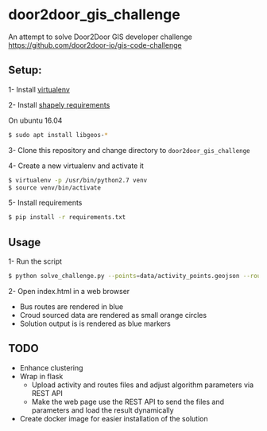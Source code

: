 # door2door_gis_challenge
An attempt to solve Door2Door GIS developer challenge https://github.com/door2door-io/gis-code-challenge

## Setup:

1- Install [virtualenv](https://virtualenv.pypa.io/en/stable/installation/)

2- Install [shapely requirements](http://toblerity.org/shapely/project.html#requirements)

On ubuntu 16.04 
```bash
$ sudo apt install libgeos-*
```

3- Clone this repository and change directory to `door2door_gis_challenge`

4- Create a new virtualenv and activate it
```bash
$ virtualenv -p /usr/bin/python2.7 venv
$ source venv/bin/activate
```

5- Install requirements
```bash
$ pip install -r requirements.txt
```

## Usage
1- Run the script
```bash
$ python solve_challenge.py --points=data/activity_points.geojson --routes=data/routes.geojson > data/out.geojson
```

2- Open index.html in a web browser
  * Bus routes are rendered in blue
  * Croud sourced data are rendered as small orange circles
  * Solution output is is rendered as blue markers
  
## TODO
* Enhance clustering
* Wrap in flask
  - Upload activity and routes files and adjust algorithm parameters via REST API
  - Make the web page use the REST API to send the files and parameters and load the result dynamically
* Create docker image for easier installation of the solution

